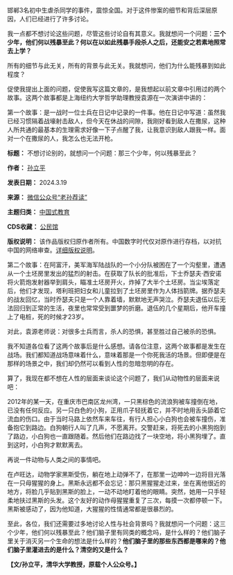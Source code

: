 邯郸3名初中生虐杀同学的事件，震惊全国。对于这件惨案的细节和背后深层原因，人们已经进行了许多讨论。


我一点都不想讨论这些问题，尽管这些讨论自有其意义。我就想问一个问题：**三个少年，他们何以残暴至此？何以在以如此残暴手段杀人之后，还能安之若素地照常去上学？** 


所有的细节与此无关，所有的背景与此无关。我就想问，他们为什么能残暴到如此程度？


促使我提出上面的问题，促使我写这篇文章的，是我想起以前文章中引用过的两个故事。这两个故事都是上海纽约大学哲学助理教授袁源在一次演讲中讲的：


第一个故事：是一战时一位士兵在日记中记录的一件事。他在日记中写道：虽然我已经习惯隔着战壕射击敌人，但今天在休战的间隙，我刚好看到敌人在撒尿，这种人所共通的最基本的生理需求好像一下子点醒了我，让我意识到敌人跟我一样。面对一个在撒尿的人，我怎么也无法开枪。




**标题：** 不想讨论别的，就想问一个问题：那三个少年，何以残暴至此？  

**作者：** [孙立平](https://chinadigitaltimes.net/space/老孙荐读)  

**发表日期：** 2024.3.19  

**来源：** [微信公众号“老孙荐读”](https://web.archive.org/web/原文)  

**主题归类：** [中国式教育](https://chinadigitaltimes.net/space/中国式教育)  

**CDS收藏：** [公民馆](https://chinadigitaltimes.net/space/%E5%85%AC%E6%B0%91%E9%A6%86)  

**版权说明：** 该作品版权归原作者所有。中国数字时代仅对原作进行存档，以对抗中国的网络审查。[详细版权说明](https://chinadigitaltimes.net/chinese/copyright)。


第二个故事：在阿富汗，美军海军陆战队的一个小分队被困在了一个沟壑里，遭遇从一个土坯房里发出的猛烈的射击。在获取了队长的批准后，下士乔瑟夫·西安诺将火箭炮发射器举到肩头，瞄准土坯房开火，炸掉了大半个土坯房。当尘埃落定后，他们才发现，塔利班把妇女和儿童拉到了土坯房里作为人体挡箭牌。据乔瑟夫的战友回忆，当时乔瑟夫只是一个人靠着墙，默默地无声哭泣。乔瑟夫退伍以后无法回归到正常的生活，夜里也常常受到噩梦的折磨。退伍的几个星期后，他开车撞上了电桩，死的时候才23岁。


对此，袁源老师说：对很多士兵而言，杀人的恐惧，甚至胜过自己被杀的恐惧。


我不知道各位看了这两个故事后是什么感想。请各位注意，这两个故事都是发生在战场。我们都知道战场意味着什么，意味着那是一个你死我活的场景。但即便是在那样的场景之中，我们却仍然可以看到人性的忽暗忽明的存在。


算了，我现在都不想在人性的层面来谈论这个问题了，我们从动物性的层面来说吧：


2012年的某一天，在重庆市巴南区龙州湾，一只黑棕色的流浪狗被车撞倒在地，已没有任何反应。另一只白色的小狗，正用爪子轻抚着它，并不时地用舌头舔着它流血的伤口。由于当时马路上依然车来车往，有行人担心小白狗也会被车撞伤，准备抱它到路边。白狗朝行人叫了几声，不愿离开。交警赶来，将死去的小黑狗抱到了路边，小白狗也一直跟随着。然后他们在路边找了一块空地，将小黑狗埋了。直到这时，小白狗才默默离去。


再说一件动物与人类之间的事情吧。


在卢旺达，动物学家黑斯受伤，躺在地上动弹不了，在那里一边呻吟一边将目光落在一只母猩猩的身上。黑斯永远都不会忘记：那只黑猩猩走过来，坐在离他很近的地方，将脸几乎贴到黑斯的脸上，一动不动地盯着他的眼睛。突然，她用一只手轻柔地扶过黑斯的头发。这个友好的动作母猩猩重复了三次，每摸一次都停顿一下。黑斯被感动了，因为他知道，大猩猩的性情通常都是很暴烈的。


至此，各位，我们还需要过多地讨论人性与社会背景吗？我就想问一个问题：这三个少年，他们何以残暴至此？他们脑子里有同类的概念吗，是什么样的？他们脑子里关于消灭另一个生命的想法是什么样的？**他们脑子里的那些东西都是哪来的？他们脑子里灌进去的是什么？清空的又是什么？** 


**【文/孙立平，清华大学教授，原载个人公众号。】** 

